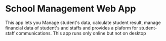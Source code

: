 # School Management Web App
This app lets you Manage student's data, calculate student result, manage financial data of student's and staffs and provides a plaform for student-staff communications.
This app runs only online but not on desktop
